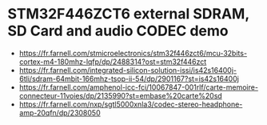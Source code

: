# STM32F446ZCT6 external SDRAM, SD Card and audio CODEC demo
* https://fr.farnell.com/stmicroelectronics/stm32f446zct6/mcu-32bits-cortex-m4-180mhz-lqfp/dp/2488314?ost=stm32f446zct
* https://fr.farnell.com/integrated-silicon-solution-issi/is42s16400j-6tli/sdram-64mbit-166mhz-tsop-ii-54/dp/2901167?st=is42s16400j
* https://fr.farnell.com/amphenol-icc-fci/10067847-001rlf/carte-memoire-connecteur-11voies/dp/2135990?st=embase%20carte%20sd
* https://fr.farnell.com/nxp/sgtl5000xnla3/codec-stereo-headphone-amp-20qfn/dp/2308050

